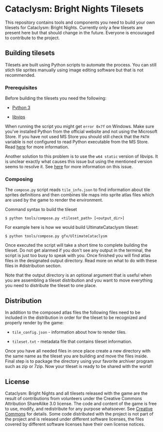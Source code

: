 # Cataclysm: Bright Nights Tilesets

This repository contains tools and components you need to build your own tilesets for Cataclysm: Bright Nights. Currently only a few tilesets are present here but that should change in the future. Everyone is encouraged to contribute to the project.

## Building tilesets

Tilesets are built using Python scripts to automate the process. You can still stich tile sprites manually using image editing software but that is not recommended. 

### Prerequisites

Before building the tilesets you need the following:

- [Python 3](https://www.python.org/downloads/)

- [libvips](https://github.com/libvips/libvips/releases) 

When running the script you might get `error 0x7f` on Windows. Make sure you've installed Python from the official website and not using the Microsoft Store. If you have not used MS Store you should still check that the `PATH` variable is not configured to read Python executable from the MS Store. Read [here](https://stackoverflow.com/a/58773979) for more information.

Another solution to this problem is to use the `w64 static` version of libvips. It is unclear exactly what causes this issue but using the mentioned version seems to resolve it. See [here](https://github.com/libvips/libvips/issues/2479) for more information on this issue.

### Composing

The `compose.py` script reads `tile_info.json` to find information about tile sprites definitions and then combines tile maps into sprite atlas files which are used by the game to render the environment.

Command syntax to build the tileset

```
$ python tools/compose.py <tileset_path> [<output_dir>]
```

For example here is how we would build UltimateCataclysm tileset:

```
$ python tools/compose.py gfx/UltimateCataclysm
```

Once executed the script will take a short time to complete building the tileset. Do not get alarmed if you don't see any output in the terminal, the script is just too busy to speak with you. Once finished you will find atlas files in the designated output directory. Read more on what to do with these files in #distribution section.

Note that the output directory is an optional argument that is useful when you are assembling a tileset distribution and you want to move everything you need to distribute the tileset to one place.

## Distribution

In addition to the composed atlas files the following files need to be included in the distribution in order for the tileset to be recognized and properly render by the game:

- `tile_config.json` - information about how to render tiles.

- `tileset.txt` - metadata file that contains tileset information.

Once you have all needed files in once place create a new directory with the same name as the tileset you are building and move the files inside. Final step is to package the directory using your favorite archiver program such as zip or 7zip. Now your tileset is ready to be shared with the world!

## License

Cataclysm: Bright Nights and all tilesets released with the game are the result of contributions from volunteers under the Creative Commons Attribution ShareAlike 3.0 license. The code and content of the game is free to use, modify, and redistribute for any purpose whatsoever. See [Creative Commons](http://creativecommons.org/licenses/by-sa/3.0/) for details. Some code distributed with the project is not part of the project and is released under different software licenses, the files covered by different software licenses have their own license notices.
